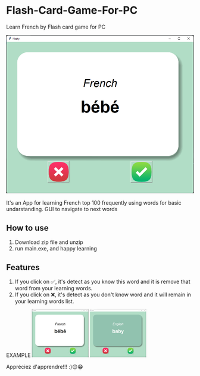 # Flash-Card-Game-For-PC
Learn French by Flash card game for PC

![Home](./ss/ss_fr.png)


It's an App for learning French top 100 frequently using words for basic undarstanding.
GUI to navigate to next words


## How to use
1. Download zip file and unzip
2. run main.exe, and happy learning

## Features
1. If you click on ✅, it's detect as you know this word and it is remove that word from your learning words. 
2. If you click on ❌, it's detect as you don't know word and it will remain in your learning words list.

EXAMPLE
<img src="./ss/ss_fr.png" width="30%">        <img src="./ss/ss_eng.png" width="30%">

Appréciez d'apprendre!!!
:)😊😁
